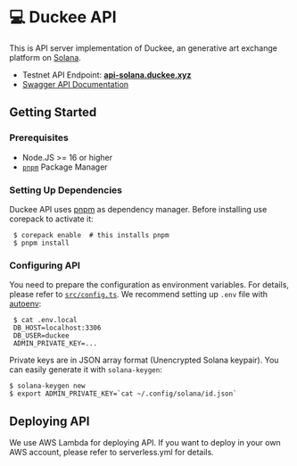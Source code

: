 # 💻 Duckee API

This is API server implementation of Duckee, an generative art exchange platform on [Solana](https://solana.com/).

* Testnet API Endpoint: [**api-solana.duckee.xyz**](https://api-solana.duckee.xyz)
* [Swagger API Documentation](https://api-solana.duckee.xyz/swagger)

## Getting Started

### Prerequisites

* Node.JS >= 16 or higher
* [`pnpm`](https://pnpm.io) Package Manager

### Setting Up Dependencies

Duckee API uses [pnpm](https://pnpm.io) as dependency manager. Before installing use corepack to activate it:

```
 $ corepack enable  # this installs pnpm
 $ pnpm install
```

### Configuring API

You need to prepare the configuration as environment variables. For details, please refer
to [`src/config.ts`](./src/config.ts). We recommend setting up `.env` file
with [autoenv](https://github.com/hyperupcall/autoenv):

```
 $ cat .env.local
 DB_HOST=localhost:3306
 DB_USER=duckee
 ADMIN_PRIVATE_KEY=...
```

Private keys are in JSON array format (Unencrypted Solana keypair). You can easily generate it with `solana-keygen`:

```
$ solana-keygen new
$ export ADMIN_PRIVATE_KEY=`cat ~/.config/solana/id.json`
```

## Deploying API

We use AWS Lambda for deploying API.
If you want to deploy in your own AWS account, please refer to serverless.yml for details.
